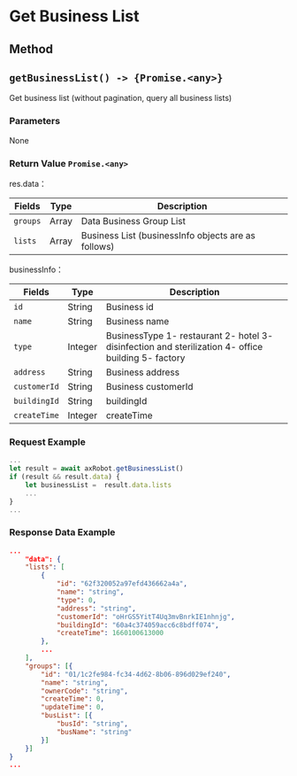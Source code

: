 # Get Business List

## Method

## `getBusinessList() -> {Promise.<any>}`

Get business list (without pagination, query all business lists)

### Parameters

None

### Return Value `Promise.<any>`

res.data：

| Fields         | Type             | Description                         |
| ------------ | --------------- | ---------------------------  |
| `groups`     | Array          | Data Business Group List                   |
| `lists`      | Array          | Business List (businessInfo objects are as follows)|

businessInfo：

| Fields         | Type           | Description            |
| ------------ | ------------- | --------------  |
| `id`         | String        | Business id         |
| `name`       | String        | Business name         |
| `type`       | Integer       | BusinessType 1- restaurant 2- hotel 3- disinfection and sterilization 4- office building 5- factory  |
| `address`    | String        | Business address     |
| `customerId` | String        | Business customerId  |
| `buildingId` | String        | buildingId  |
| `createTime` | Integer       | createTime          |


### Request Example

```javascript
...
let result = await axRobot.getBusinessList()
if (result && result.data) {
	let businessList =  result.data.lists
	...
}
...
```

### Response Data Example

```JSON
...
	"data": {
	"lists": [
		{
			"id": "62f320052a97efd436662a4a",
			"name": "string",
			"type": 0,
			"address": "string",
			"customerId": "oHrGS5YitT4Uq3mvBnrkIE1nhnjg",
			"buildingId": "60a4c374059acc6c8bdff074",
			"createTime": 1660100613000
		},
		...
	],
	"groups": [{
		"id": "01/1c2fe984-fc34-4d62-8b06-896d029ef240",
		"name": "string",
		"ownerCode": "string",
		"createTime": 0,
		"updateTime": 0,
		"busList": [{
			"busId": "string",
			"busName": "string"
		}]
	}]
}
...
```


